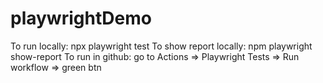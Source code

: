 # playwrightDemo
To run locally: npx playwright test
To show report locally: npm playwright show-report
To run in github: go to Actions => Playwright Tests => Run workflow => green btn